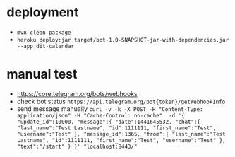 # deployment
* `mvn clean package`
* `heroku deploy:jar target/bot-1.0-SNAPSHOT-jar-with-dependencies.jar --app dit-calendar`

# manual test
* https://core.telegram.org/bots/webhooks
* check bot status `https://api.telegram.org/bot{token}/getWebhookInfo`
* send message manually
 `curl -v -k -X POST -H "Content-Type: application/json" -H "Cache-Control: no-cache"  -d '{
 "update_id":10000,
 "message":{
   "date":1441645532,
   "chat":{
      "last_name":"Test Lastname",
      "id":1111111,
      "first_name":"Test",
      "username":"Test"
   },
   "message_id":1365,
   "from":{
      "last_name":"Test Lastname",
      "id":1111111,
      "first_name":"Test",
      "username":"Test"
   },
   "text":"/start"
 }
 }' "localhost:8443/"`
